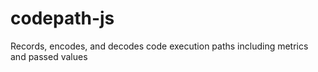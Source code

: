 # codepath-js
Records, encodes, and decodes code execution paths including metrics and passed values
